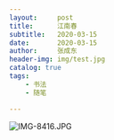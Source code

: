 ```yaml
---
layout:     post
title:      江南春
subtitle:   2020-03-15
date:       2020-03-15
author:     张成东
header-img: img/test.jpg
catalog: true
tags:
    - 书法
    - 随笔

---
```


![IMG-8416.JPG](https://i.loli.net/2020/03/17/FBWMYUDgpKGSr36.jpg)